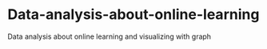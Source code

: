 # Data-analysis-about-online-learning
Data analysis about online learning and visualizing with graph
